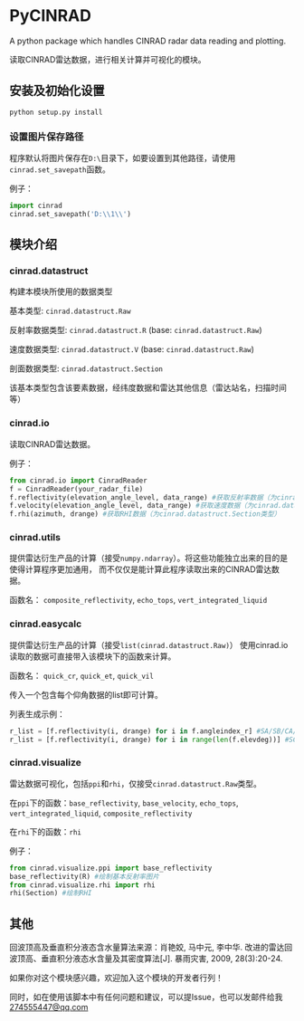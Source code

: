# PyCINRAD
A python package which handles CINRAD radar data reading and plotting.

读取CINRAD雷达数据，进行相关计算并可视化的模块。

## 安装及初始化设置

```
python setup.py install
```

### 设置图片保存路径

程序默认将图片保存在`D:\`目录下，如要设置到其他路径，请使用`cinrad.set_savepath`函数。

例子：

```python
import cinrad
cinrad.set_savepath('D:\\1\\')
```

## 模块介绍

### cinrad.datastruct

构建本模块所使用的数据类型

基本类型: `cinrad.datastruct.Raw`

反射率数据类型: `cinrad.datastruct.R` (base: `cinrad.datastruct.Raw`)

速度数据类型: `cinrad.datastruct.V` (base: `cinrad.datastruct.Raw`)

剖面数据类型: `cinrad.datastruct.Section`

该基本类型包含该要素数据，经纬度数据和雷达其他信息（雷达站名，扫描时间等）

### cinrad.io

读取CINRAD雷达数据。

例子：

```python
from cinrad.io import CinradReader
f = CinradReader(your_radar_file)
f.reflectivity(elevation_angle_level, data_range) #获取反射率数据（为cinrad.datastruct.R类型）
f.velocity(elevation_angle_level, data_range) #获取速度数据（为cinrad.datastruct.V类型）
f.rhi(azimuth, drange) #获取RHI数据（为cinrad.datastruct.Section类型）
```

### cinrad.utils

提供雷达衍生产品的计算（接受`numpy.ndarray`）。将这些功能独立出来的目的是使得计算程序更加通用，
而不仅仅是能计算此程序读取出来的CINRAD雷达数据。

函数名：
`composite_reflectivity`, `echo_tops`, `vert_integrated_liquid`

### cinrad.easycalc

提供雷达衍生产品的计算（接受`list(cinrad.datastruct.Raw)`）
使用cinrad.io读取的数据可直接带入该模块下的函数来计算。

函数名：
`quick_cr`, `quick_et`, `quick_vil`

传入一个包含每个仰角数据的list即可计算。

列表生成示例：
```python
r_list = [f.reflectivity(i, drange) for i in f.angleindex_r] #SA/SB/CA/CB雷达
r_list = [f.reflectivity(i, drange) for i in range(len(f.elevdeg))] #SC/CC雷达
```

### cinrad.visualize

雷达数据可视化，包括`ppi`和`rhi`，仅接受`cinrad.datastruct.Raw`类型。

在`ppi`下的函数：`base_reflectivity`, `base_velocity`, `echo_tops`, `vert_integrated_liquid`, 
`composite_reflectivity`

在`rhi`下的函数：`rhi`

例子：

```python
from cinrad.visualize.ppi import base_reflectivity
base_reflectivity(R) #绘制基本反射率图片
from cinrad.visualize.rhi import rhi
rhi(Section) #绘制RHI
```

## 其他

回波顶高及垂直积分液态含水量算法来源：肖艳姣, 马中元, 李中华. 改进的雷达回波顶高、垂直积分液态水含量及其密度算法[J]. 暴雨灾害, 2009, 28(3):20-24.

如果你对这个模块感兴趣，欢迎加入这个模块的开发者行列！

同时，如在使用该脚本中有任何问题和建议，可以提Issue，也可以发邮件给我 274555447@qq.com
